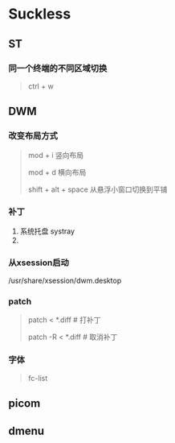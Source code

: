 # Suckless

## ST

### 同一个终端的不同区域切换

> ctrl + w
>
> 

## DWM

### 改变布局方式

> mod + i 竖向布局
>
> mod + d 横向布局
>
> shift + alt + space 从悬浮小窗口切换到平铺
>  
>  
### 补丁
1. 系统托盘 systray
2. 

### 从xsession启动 

/usr/share/xsession/dwm.desktop

### patch

> patch < *.diff	# 打补丁
>
> patch -R < *.diff # 取消补丁
>
> 

### 字体

> fc-list



## picom



## dmenu
